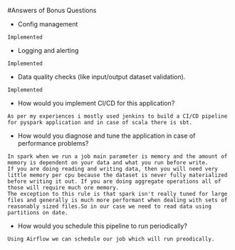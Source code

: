 #Answers of Bonus Questions 
- Config management

```
Implemented
```
- Logging and alerting

```
Implemented
```
- Data quality checks (like input/output dataset validation).

```
Implemented
```

- How would you implement CI/CD for this application?
```
As per my experiences i mostly used jenkins to build a CI/CD pipeline for pyspark application and in case of scala there is sbt.
 ```
- How would you diagnose and tune the application in case of performance problems?
```
In spark when we run a job main parameter is memory and the amount of memory is dependent on your data and what you run before write.
If you are doing reading and writing data, then you will need very little memory per cpu because the dataset is never fully materialized 
before writing it out. If you are doing aggregate operations all of those will require much ore memory. 
The exception to this rule is that spark isn't really tuned for large files and generally is much more performant when dealing with sets of 
reasonably sized files.So in our case we need to read data using partitions on date.

```
- How would you schedule this pipeline to run periodically?
```
Using Airflow we can schedule our job which will run preodically.
```
